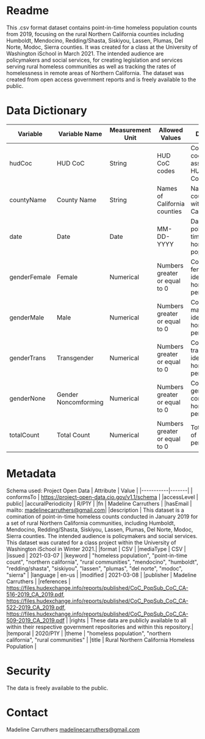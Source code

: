 # Readme
This .csv format dataset contains point-in-time homeless population counts from 2019, focusing on the rural Northern California counties including Humboldt, Mendocino, Redding/Shasta, Siskiyou, Lassen, Plumas, Del Norte, Modoc, Sierra counties. It was created for a class at the University of Washington iSchool in March 2021. The intended audience are policymakers and social services, for creating legislation and services serving rural homeless communities as well as tracking the rates of homelessness in remote areas of Northern California. The dataset was created from open access government reports and is freely available to the public.

# Data Dictionary
  |Variable | Variable Name |	Measurement Unit |	Allowed Values |	Definition |
  |----------|---------------|------------------|-----------------|-------------|
  | hudCoc |	HUD CoC	| String |	HUD CoC codes |	County codes assigned by HUD and CoC |
  | countyName	| County Name	| String	| Names of California counties	| Names of counties within California |
  | date	| Date |	Date |	MM-DD-YYYY |	Date of point-in-time count of homeless population |
  | genderFemale |	Female | 	Numerical |	Numbers greater or equal to 0 |	Count of female-identifying homeless persons |
  | genderMale |	Male | 	Numerical |	Numbers greater or equal to 0 |	Count of male-identifying homeless persons |
  | genderTrans  |	Transgender |	Numerical |	Numbers greater or equal to 0 |	Count of transgender-identifying homeless persons |
  | genderNone |	Gender Noncomforming  |	Numerical |	Numbers greater or equal to 0 |	Count of gender non-conforming homeless persons |
  |totalCount |	Total Count |	Numerical |	Numbers greater or equal to 0 |	Total count of homeless persons |
  
# Metadata
  Schema used: Project Open Data
  | Attribute | Value |
  |-----------|-------|
  | conformsTo |	https://project-open-data.cio.gov/v1.1/schema |
  |accessLevel |	public|
  |accuralPeriodicity |	R/P1Y |
  |fn	| Madeline Carruthers |
  |hasEmail |	mailto: madelinecarruthers@gmail.com|
  |description |	This dataset is a comination of point-in-time homeless counts conducted in January 2019 for a set of rural Northern California communities, including Humboldt, Mendocino, Redding/Shasta, Siskiyou, Lassen, Plumas, Del Norte, Modoc, Sierra counties. The intended audience is policymakers and social services. This dataset was curated for a class project within the University of Washington iSchool in Winter 2021.|
  |format |	CSV |
  |mediaType  |	CSV |
  |issued |	2021-03-07 |
  |keyword	| "homeless population", "point-in-time count", "northern california", "rural communities", "mendocino", "humboldt", "redding/shasta", "siskiyou", "lassen", "plumas", "del norte", "modoc", "sierra" |
  |language |	en-us |
  |modified |	2021-03-08  |
  |publisher  |	Madeline Carruthers |
  |references |	https://files.hudexchange.info/reports/published/CoC_PopSub_CoC_CA-516-2019_CA_2019.pdf, https://files.hudexchange.info/reports/published/CoC_PopSub_CoC_CA-522-2019_CA_2019.pdf, https://files.hudexchange.info/reports/published/CoC_PopSub_CoC_CA-509-2019_CA_2019.pdf |
  |rights |	These data are publicly available to all within their respective government repositories and within this repository.|
  |temporal |	2020/P1Y  |
  |theme  |	"homeless population", "northern california", "rural communities" |
  |title |	Rural Northern California Homeless Population |
  
 # Security
 The data is freely available to the public.
 
 # Contact
 Madeline Carruthers madelinecarruthers@gmail.com
